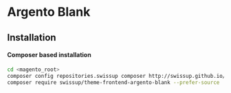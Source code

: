 # Argento Blank

## Installation

#### Composer based installation

```bash
cd <magento_root>
composer config repositories.swissup composer http://swissup.github.io/packages/
composer require swissup/theme-frontend-argento-blank --prefer-source
```

